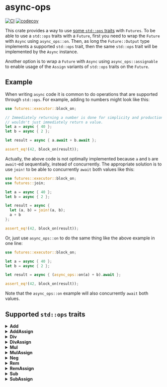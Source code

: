 # async-ops

[![CI](https://github.com/saserr/async-ops/actions/workflows/CI.yml/badge.svg)](https://github.com/saserr/async-ops/actions/workflows/CI.yml)
[![codecov](https://codecov.io/gh/saserr/async-ops/branch/main/graph/badge.svg?token=2K2DABXJMS)](https://codecov.io/gh/saserr/async-ops)

This crate provides a way to use
[some `std::ops` traits](#supported-stdops-traits) with `Futures`. To be able to
use a `std::ops` traits with a `Future`, first you need to wrap the `Future`
with `Async` using `async_ops::on`. Then, as long the `Future::Output` type
implements a supported `std::ops` trait, then the same `std::ops` trait will be
implemented by the `Async` instance.

Another option is to wrap a `Future` with `Async` using `async_ops::assignable`
to enable usage of the `Assign` variants of `std::ops` traits on the `Future`.

## Example

When writing `async` code it is common to do operations that are supported
through `std::ops`. For example, adding to numbers might look like this:

```rust
use futures::executor::block_on;

// Immediately returning a number is done for simplicity and production code
// wouldn't just immediately return a value.
let a = async { 40 };
let b = async { 2 };

let result = async { a.await + b.await };

assert_eq!(42, block_on(result));
```

Actually, the above code is not optimally implemented because `a` and `b` are
`await`-ed sequentially, instead of concurrently. The appropriate solution is to
use `join!` to be able to concurrently `await` both values like this:

```rust
use futures::executor::block_on;
use futures::join;

let a = async { 40 };
let b = async { 2 };

let result = async {
  let (a, b) = join!(a, b);
  a + b
};

assert_eq!(42, block_on(result));
```

Or, just use `async_ops::on` to do the same thing like the above example in one
line:

```rust
use futures::executor::block_on;

let a = async { 40 };
let b = async { 2 };

let result = async { (async_ops::on(a) + b).await };

assert_eq!(42, block_on(result));
```

Note that the `async_ops::on` example will also concurrently `await` both
values.

## Supported `std::ops` traits

<details>
<summary><b>Add</b></summary>

`Async` implements `Add<Rhs> where Rhs: Future` when the wrapped
`Future::Output` type implements `Add<Rhs::Output>`. The result of the
addition is
`Async<impl Future<Output = <Future::Output as Add<Rhs::Output>>::Output>>`.

```rust
use futures::executor::block_on;

let a = async { 40 };
let b = async { 2 };

let result = async { (async_ops::on(a) + b).await };

assert_eq!(42, block_on(result));
```

</details>

<details>
<summary><b>AddAssign</b></summary>

`Async` implements `AddAssign<Rhs> where Rhs: Future` when the wrapped
`Future` type implements `Assignable<<Async<Future> as Add<Rhs>>::Output>`,
which in turn requires the `Future::Output` type to implement
`Add<Rhs::Output>`.

```rust
use futures::executor::block_on;

let a = async { 40 };
let b = async { 2 };

let result = async {
  let mut a = async_ops::assignable(a);
  a += b;
  a.await
};

assert_eq!(42, block_on(result));
```

</details>

<details>
<summary><b>Div</b></summary>

`Async` implements `Div<Rhs> where Rhs: Future` when the wrapped
`Future::Output` type implements `Div<Rhs::Output>`. The result of the
division is
`Async<impl Future<Output = <Future::Output as Div<Rhs::Output>>::Output>>`.

```rust
use futures::executor::block_on;

let a = async { 84 };
let b = async { 2 };

let result = async { (async_ops::on(a) / b).await };

assert_eq!(42, block_on(result));
```

</details>

<details>
<summary><b>DivAssign</b></summary>

`Async` implements `DivAssign<Rhs> where Rhs: Future` when the wrapped
`Future` type implements `Assignable<<Async<Future> as Div<Rhs>>::Output>`,
which in turn requires the `Future::Output` type to implement
`Div<Rhs::Output>`.

```rust
use futures::executor::block_on;

let a = async { 84 };
let b = async { 2 };

let result = async {
  let mut a = async_ops::assignable(a);
  a /= b;
  a.await
};

assert_eq!(42, block_on(result));
```

</details>

<details>
<summary><b>Mul</b></summary>

`Async` implements `Mul<Rhs> where Rhs: Future` when the wrapped
`Future::Output` type implements `Mul<Rhs::Output>`. The result of the
multiplication is
`Async<impl Future<Output = <Future::Output as Mul<Rhs::Output>>::Output>>`.

```rust
use futures::executor::block_on;

let a = async { 21 };
let b = async { 2 };

let result = async { (async_ops::on(a) * b).await };

assert_eq!(42, block_on(result));
```

</details>

<details>
<summary><b>MulAssign</b></summary>

`Async` implements `MulAssign<Rhs> where Rhs: Future` when the wrapped
`Future` type implements `Assignable<<Async<Future> as Mul<Rhs>>::Output>`,
which in turn requires the `Future::Output` type to implement
`Mul<Rhs::Output>`.

```rust
use futures::executor::block_on;

let a = async { 21 };
let b = async { 2 };

let result = async {
  let mut a = async_ops::assignable(a);
  a *= b;
  a.await
};

assert_eq!(42, block_on(result));
```

</details>

<details>
<summary><b>Neg</b></summary>

`Async` implements `Neg` when the wrapped `Future::Output` type implements
`Neg`. The result of the negation is
`Async<impl Future<Output = <Future::Output as Neg>::Output>>`.

```rust
use futures::executor::block_on;

let a = async { -42 };

let result = async { (-async_ops::on(a)).await };

assert_eq!(42, block_on(result));
```

</details>

<details>
<summary><b>Rem</b></summary>

`Async` implements `Rem<Rhs> where Rhs: Future` when the wrapped
`Future::Output` type implements `Rem<Rhs::Output>`. The result of the
reminder operation is
`Async<impl Future<Output = <Future::Output as Rem<Rhs::Output>>::Output>>`.

```rust
use futures::executor::block_on;

let a = async { 42 };
let b = async { 5 };

let result = async { (async_ops::on(a) % b).await };

assert_eq!(2, block_on(result));
```

</details>

<details>
<summary><b>RemAssign</b></summary>

`Async` implements `RemAssign<Rhs> where Rhs: Future` when the wrapped
`Future` type implements `Assignable<<Async<Future> as Rem<Rhs>>::Output>`,
which in turn requires the `Future::Output` type to implement
`Rem<Rhs::Output>`.

```rust
use futures::executor::block_on;

let a = async { 42 };
let b = async { 5 };

let result = async {
  let mut a = async_ops::assignable(a);
  a %= b;
  a.await
};

assert_eq!(2, block_on(result));
```

</details>

<details>
<summary><b>Sub</b></summary>

`Async` implements `Sub<Rhs> where Rhs: Future` when the wrapped
`Future::Output` type implements `Sub<Rhs::Output>`. The result of the
subtraction is
`Async<impl Future<Output = <Future::Output as Sub<Rhs::Output>>::Output>>`.

```rust
use futures::executor::block_on;

let a = async { 44 };
let b = async { 2 };

let result = async { (async_ops::on(a) - b).await };

assert_eq!(42, block_on(result));
```

</details>

<details>
<summary><b>SubAssign</b></summary>

`Async` implements `SubAssign<Rhs> where Rhs: Future` when the wrapped
`Future` type implements `Assignable<<Async<Future> as Sub<Rhs>>::Output>`,
which in turn requires the `Future::Output` type to implement
`Sub<Rhs::Output>`.

```rust
use futures::executor::block_on;

let a = async { 44 };
let b = async { 2 };

let result = async {
  let mut a = async_ops::assignable(a);
  a -= b;
  a.await
};

assert_eq!(42, block_on(result));
```

</details>
